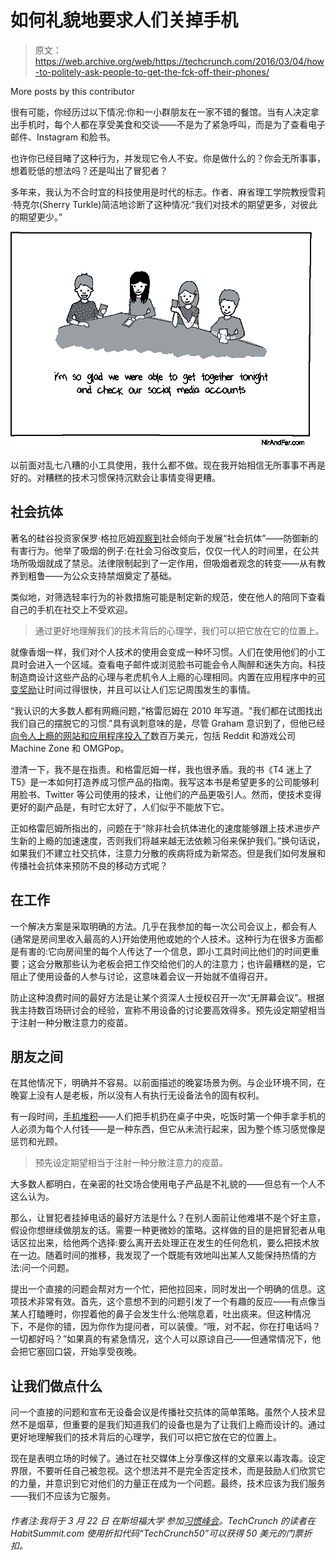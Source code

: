 # 如何礼貌地要求人们关掉手机 

> 原文：<https://web.archive.org/web/https://techcrunch.com/2016/03/04/how-to-politely-ask-people-to-get-the-fck-off-their-phones/>

More posts by this contributor

很有可能，你经历过以下情况:你和一小群朋友在一家不错的餐馆。当有人决定拿出手机时，每个人都在享受美食和交谈——不是为了紧急呼叫，而是为了查看电子邮件、Instagram 和脸书。

也许你已经目睹了这种行为，并发现它令人不安。你是做什么的？你会无所事事，想着贬低的想法吗？还是叫出了冒犯者？

多年来，我认为不合时宜的科技使用是时代的标志。作者、麻省理工学院教授雪莉·特克尔(Sherry Turkle)简洁地诊断了这种情况:“我们对技术的期望更多，对彼此的期望更少。”

![test1](img/f90969cdf935fbe24fc01c6e18b61209.png)

以前面对乱七八糟的小工具使用，我什么都不做。现在我开始相信无所事事不再是好的。对糟糕的技术习惯保持沉默会让事情变得更糟。

## 社会抗体

著名的硅谷投资家保罗·格拉厄姆[观察到](https://web.archive.org/web/20221208185832/http://www.paulgraham.com/addiction.html)社会倾向于发展“社会抗体”——防御新的有害行为。他举了吸烟的例子:在社会习俗改变后，仅仅一代人的时间里，在公共场所吸烟就成了禁忌。法律限制起到了一定作用，但吸烟者观念的转变——从有教养到粗鲁——为公众支持禁烟奠定了基础。

类似地，对筛选轻率行为的补救措施可能是制定新的规范，使在他人的陪同下查看自己的手机在社交上不受欢迎。

> 通过更好地理解我们的技术背后的心理学，我们可以把它放在它的位置上。

就像香烟一样，我们对个人技术的使用会变成一种坏习惯。人们在使用他们的小工具时会进入一个区域。查看电子邮件或浏览脸书可能会令人陶醉和迷失方向。科技制造商设计这些产品的心理与老虎机令人上瘾的心理相同。内置在应用程序中的[可变奖励](https://web.archive.org/web/20221208185832/http://www.nirandfar.com/2012/03/want-to-hook-your-users-drive-them-crazy.html)让时间过得很快，并且可以让人们忘记周围发生的事情。

“我认识的大多数人都有网瘾问题，”格雷厄姆在 2010 年写道。"我们都在试图找出我们自己的摆脱它的习惯."具有讽刺意味的是，尽管 Graham 意识到了，但他已经[向令人上瘾的网站和应用程序投入了](https://web.archive.org/web/20221208185832/http://yclist.com/)数百万美元，包括 Reddit 和游戏公司 Machine Zone 和 OMGPop。

澄清一下，我不是在指责。和格雷厄姆一样，我也很矛盾。我的书《T4 迷上了 T5》是一本如何打造养成习惯产品的指南。我写这本书是希望更多的公司能够利用脸书、Twitter 等公司使用的技术，让他们的产品更吸引人。然而，使技术变得更好的副产品是，有时它太好了，人们似乎不能放下它。

正如格雷厄姆所指出的，问题在于“除非社会抗体进化的速度能够跟上技术进步产生新的上瘾的加速速度，否则我们将越来越无法依赖习俗来保护我们。”换句话说，如果我们不建立社交抗体，注意力分散的疾病将成为新常态。但是我们如何发展和传播社会抗体来预防不良的移动方式呢？

## 在工作

一个解决方案是采取明确的方法。几乎在我参加的每一次公司会议上，都会有人(通常是房间里收入最高的人)开始使用他或她的个人技术。这种行为在很多方面都是有害的:它向房间里的每个人传达了一个信息，即小工具时间比他们的时间更重要；这会分散那些认为老板会把工作交给他们的人的注意力；也许最糟糕的是，它阻止了使用设备的人参与讨论，这意味着会议一开始就不值得召开。

防止这种浪费时间的最好方法是让某个资深人士授权召开一次“无屏幕会议”。根据我主持数百场研讨会的经验，宣称不用设备的讨论要高效得多。预先设定期望相当于注射一种分散注意力的疫苗。

## 朋友之间

在其他情况下，明确并不容易。以前面描述的晚宴场景为例。与企业环境不同，在晚宴上没有人是老板，所以没有人有执行无设备法令的固有权利。

有一段时间，[手机堆积](https://web.archive.org/web/20221208185832/https://beta.techcrunch.com/2012/02/04/the-phone-stacking-game-lets-make-this-a-thing/)——人们把手机扔在桌子中央，吃饭时第一个伸手拿手机的人必须为每个人付钱——是一种东西，但它从未流行起来，因为整个练习感觉像是惩罚和光顾。

> 预先设定期望相当于注射一种分散注意力的疫苗。

大多数人都明白，在亲密的社交场合使用电子产品是不礼貌的——但总有一个人不这么认为。

那么，让冒犯者挂掉电话的最好方法是什么？在别人面前让他难堪不是个好主意，假设你想继续做朋友的话。需要一种更微妙的策略。这样做的目的是把冒犯者从电话区拉出来，给他两个选择:要么离开去处理正在发生的任何危机，要么把技术放在一边。随着时间的推移，我发现了一个既能有效地叫出某人又能保持热情的方法:问一个问题。

提出一个直接的问题会帮对方一个忙，把他拉回来，同时发出一个明确的信息。这项技术非常有效。首先，这个意想不到的问题引发了一个有趣的反应——有点像当某人打瞌睡时，你捏着他的鼻子会发生什么:他喘息着，吐出痰来。但这种情况下，不是你的错，因为你作为提问者，可以装傻。“哦，对不起，你在打电话吗？一切都好吗？”如果真的有紧急情况，这个人可以原谅自己——但通常情况下，他会把它塞回口袋，开始享受夜晚。

## 让我们做点什么

问一个直接的问题和宣布无设备会议是传播社交抗体的简单策略。虽然个人技术显然不是烟草，但重要的是我们知道我们的设备也是为了让我们上瘾而设计的。通过更好地理解我们的技术背后的心理学，我们可以把它放在它的位置上。

现在是表明立场的时候了。通过在社交媒体上分享像这样的文章来以毒攻毒。设定界限，不要听任自己被忽视。这个想法并不是完全否定技术，而是鼓励人们欣赏它的力量，并意识到它对他们的力量正在成为一个问题。最终，技术应该为我们服务——我们不应该为它服务。

###### 作者注:我将于 3 月 22 日 在斯坦福大学 参加[习惯峰会](https://web.archive.org/web/20221208185832/http://www.habitsummit.com/)。TechCrunch 的读者在 HabitSummit.com 使用折扣代码“TechCrunch50”可以获得 50 美元的门票折扣。